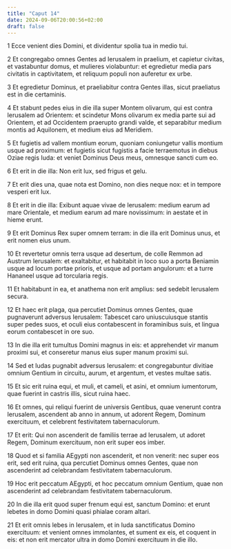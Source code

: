 ```yaml
---
title: "Caput 14"
date: 2024-09-06T20:00:56+02:00
draft: false
---
```



1 Ecce venient dies Domini, et dividentur spolia tua in medio tui.

2 Et congregabo omnes Gentes ad Ierusalem in praelium, et capietur civitas, et vastabuntur domus, et mulieres violabuntur: et egredietur media pars civitatis in captivitatem, et reliquum populi non auferetur ex urbe.

3 Et egredietur Dominus, et praeliabitur contra Gentes illas, sicut praeliatus est in die certaminis.

4 Et stabunt pedes eius in die illa super Montem olivarum, qui est contra Ierusalem ad Orientem: et scindetur Mons olivarum ex media parte sui ad Orientem, et ad Occidentem praerupto grandi valde, et separabitur medium montis ad Aquilonem, et medium eius ad Meridiem.

5 Et fugietis ad vallem montium eorum, quoniam coniungetur vallis montium usque ad proximum: et fugietis sicut fugistis a facie terraemotus in diebus Oziae regis Iuda: et veniet Dominus Deus meus, omnesque sancti cum eo.

6 Et erit in die illa: Non erit lux, sed frigus et gelu.

7 Et erit dies una, quae nota est Domino, non dies neque nox: et in tempore vesperi erit lux.

8 Et erit in die illa: Exibunt aquae vivae de Ierusalem: medium earum ad mare Orientale, et medium earum ad mare novissimum: in aestate et in hieme erunt.

9 Et erit Dominus Rex super omnem terram: in die illa erit Dominus unus, et erit nomen eius unum.

10 Et revertetur omnis terra usque ad desertum, de colle Remmon ad Austrum Ierusalem: et exaltabitur, et habitabit in loco suo a porta Beniamin usque ad locum portae prioris, et usque ad portam angulorum: et a turre Hananeel usque ad torcularia regis.

11 Et habitabunt in ea, et anathema non erit amplius: sed sedebit Ierusalem secura.

12 Et haec erit plaga, qua percutiet Dominus omnes Gentes, quae pugnaverunt adversus Ierusalem: Tabescet caro uniuscuiusque stantis super pedes suos, et oculi eius contabescent in foraminibus suis, et lingua eorum contabescet in ore suo.

13 In die illa erit tumultus Domini magnus in eis: et apprehendet vir manum proximi sui, et conseretur manus eius super manum proximi sui.

14 Sed et Iudas pugnabit adversus Ierusalem: et congregabuntur divitiae omnium Gentium in circuitu, aurum, et argentum, et vestes multae satis.

15 Et sic erit ruina equi, et muli, et cameli, et asini, et omnium iumentorum, quae fuerint in castris illis, sicut ruina haec.

16 Et omnes, qui reliqui fuerint de universis Gentibus, quae venerunt contra Ierusalem, ascendent ab anno in annum, ut adorent Regem, Dominum exercituum, et celebrent festivitatem tabernaculorum.

17 Et erit: Qui non ascenderit de familiis terrae ad Ierusalem, ut adoret Regem, Dominum exercituum, non erit super eos imber.

18 Quod et si familia AEgypti non ascenderit, et non venerit: nec super eos erit, sed erit ruina, qua percutiet Dominus omnes Gentes, quae non ascenderint ad celebrandam festivitatem tabernaculorum.

19 Hoc erit peccatum AEgypti, et hoc peccatum omnium Gentium, quae non ascenderint ad celebrandam festivitatem tabernaculorum.

20 In die illa erit quod super frenum equi est, sanctum Domino: et erunt lebetes in domo Domini quasi phialae coram altari.

21 Et erit omnis lebes in Ierusalem, et in Iuda sanctificatus Domino exercituum: et venient omnes immolantes, et sument ex eis, et coquent in eis: et non erit mercator ultra in domo Domini exercituum in die illo.

